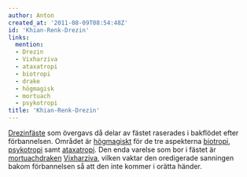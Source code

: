 ```yaml
---
author: Anton
created_at: '2011-08-09T08:54:48Z'
id: 'Khian-Renk-Drezin'
links:
  mention:
  - Drezin
  - Vixharziva
  - ataxatropi
  - biotropi
  - drake
  - högmagisk
  - mortuach
  - psykotropi
title: 'Khian-Renk-Drezin'
---
```


[Drezinfäste] som övergavs då delar av fästet raserades i bakflödet efter förbannelsen. Området är
[högmagiskt] för de tre aspekterna [biotropi], [psykotropi] samt [ataxatropi]. Den enda varelse som
bor i fästet är [mortuach][][draken][] [Vixharziva], vilken vaktar den oredigerade sanningen bakom
förbannelsen så att den inte kommer i orätta händer.

  [Drezinfäste]: Drezin
  [högmagiskt]: högmagisk
  [biotropi]: biotropi
  [psykotropi]: psykotropi
  [ataxatropi]: ataxatropi
  [mortuach]: mortuach
  [draken]: drake
  [Vixharziva]: Vixharziva
